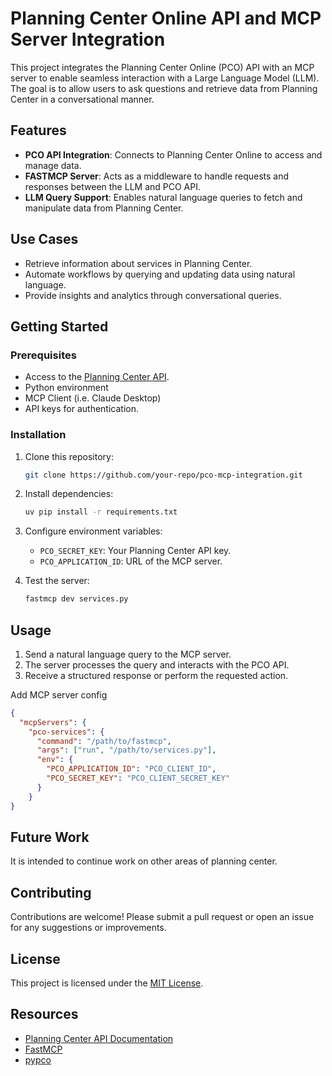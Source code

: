 # Planning Center Online API and MCP Server Integration  

This project integrates the Planning Center Online (PCO) API with an MCP server to enable seamless interaction with a Large Language Model (LLM). The goal is to allow users to ask questions and retrieve data from Planning Center in a conversational manner.  

## Features  
- **PCO API Integration**: Connects to Planning Center Online to access and manage data.  
- **FASTMCP Server**: Acts as a middleware to handle requests and responses between the LLM and PCO API.  
- **LLM Query Support**: Enables natural language queries to fetch and manipulate data from Planning Center.  

## Use Cases  
- Retrieve information about services in Planning Center.  
- Automate workflows by querying and updating data using natural language.  
- Provide insights and analytics through conversational queries.  

## Getting Started  

### Prerequisites  
- Access to the [Planning Center API](https://developer.planningcenteronline.com/).  
- Python environment 
- MCP Client (i.e. Claude Desktop)
- API keys for authentication.  

### Installation  
1. Clone this repository:  
    ```bash  
    git clone https://github.com/your-repo/pco-mcp-integration.git  
    ```  
2. Install dependencies:  
    ```bash  
    uv pip install -r requirements.txt 
    ```  
3. Configure environment variables:  
    - `PCO_SECRET_KEY`: Your Planning Center API key.  
    - `PCO_APPLICATION_ID`: URL of the MCP server.  

4. Test the server:  
    ```bash  
    fastmcp dev services.py
    ```  

## Usage  
1. Send a natural language query to the MCP server.  
2. The server processes the query and interacts with the PCO API.  
3. Receive a structured response or perform the requested action.  

Add MCP server config
``` json
{
  "mcpServers": {
    "pco-services": {
      "command": "/path/to/fastmcp",
      "args": ["run", "/path/to/services.py"],
      "env": {
        "PCO_APPLICATION_ID": "PCO_CLIENT_ID",
        "PCO_SECRET_KEY": "PCO_CLIENT_SECRET_KEY"
      }
    }
}
```

## Future Work
It is intended to continue work on other areas of planning center.

## Contributing  
Contributions are welcome! Please submit a pull request or open an issue for any suggestions or improvements.  

## License  
This project is licensed under the [MIT License](LICENSE).  

## Resources  
- [Planning Center API Documentation](https://developer.planningcenteronline.com/)  
- [FastMCP](https://github.com/jlowin/fastmcp)  
- [pypco](https://github.com/billdeitrick/pypco)

